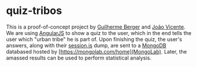 quiz-tribos
===========

This is a proof-of-concept project by [Guilherme Berger](https://github.com/gberger42) and [João Vicente](https://github.com/KoJoVe). We are using [AngularJS](http://angularjs.org/) to show a quiz to the user, which in the end tells the user which "urban tribe" he is part of. Upon finishing the quiz, the user's answers, along with their [session.js](https://github.com/codejoust/session.js) dump, are sent to a [MongoDB](http://www.mongodb.org/) databased hosted by [https://mongolab.com/home](MongoLab). Later, the amassed results can be used to perform statistical analysis.